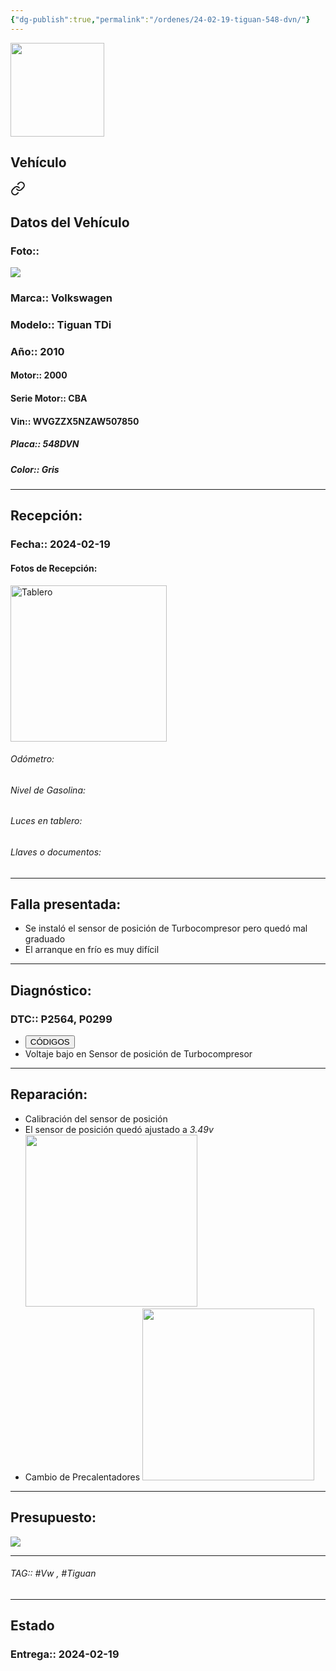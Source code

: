 ```yaml
---
{"dg-publish":true,"permalink":"/ordenes/24-02-19-tiguan-548-dvn/"}
---
```


<img src="https://lh3.googleusercontent.com/d/137fl3TIZ0-PU8b-Pt0bsjclwHub_u78G" width="150">

## Vehículo

<div class="transclusion internal-embed is-loaded"><a class="markdown-embed-link" href="/vehiculos/volkswagen/tiguan-t-di-548-dvn/#datos-del-vehiculo" aria-label="Open link"><svg xmlns="http://www.w3.org/2000/svg" width="24" height="24" viewBox="0 0 24 24" fill="none" stroke="currentColor" stroke-width="2" stroke-linecap="round" stroke-linejoin="round" class="svg-icon lucide-link"><path d="M10 13a5 5 0 0 0 7.54.54l3-3a5 5 0 0 0-7.07-7.07l-1.72 1.71"></path><path d="M14 11a5 5 0 0 0-7.54-.54l-3 3a5 5 0 0 0 7.07 7.07l1.71-1.71"></path></svg></a><div class="markdown-embed">



## Datos del Vehículo 
### Foto:: 
<img src="https://lh3.googleusercontent.com/d/1UmilOOZSMjZpKHwQ1O-N2PJ6teAvIT02">

### Marca:: Volkswagen 
### Modelo:: Tiguan TDi
### Año:: 2010
#### Motor:: 2000
#### Serie Motor:: CBA
#### Vin:: WVGZZX5NZAW507850
##### Placa:: 548DVN
##### Color:: Gris
---


</div></div>


## Recepción:
### Fecha:: 2024-02-19
#### Fotos de Recepción: 
<img src="https://lh3.googleusercontent.com/d/" width="250" Alt="Tablero">

###### Odómetro: 
###### Nivel de Gasolina: 
###### Luces en tablero: 
###### Llaves o documentos: 

---

## Falla presentada:
- Se instaló el sensor de posición de Turbocompresor pero quedó mal graduado 
- El arranque en frío es muy difícil 


---

## Diagnóstico:
### DTC:: P2564, P0299

- <a href="http"><button class="btn success">CÓDIGOS</button></a>
- Voltaje bajo en Sensor de posición de Turbocompresor 

---
## Reparación:
- Calibración del sensor de posición 
- El sensor de posición quedó ajustado a *3.49v*
	<img src="https://lh3.googleusercontent.com/d/14qrm-HPlL_KlQ8Vlskgn4VYb-f0mNaWy" width="275">
- Cambio de Precalentadores 
	<img src="https://lh3.googleusercontent.com/d/14seKzAQqiKc_R_l3gQ-PTwuWgBi7ezsn" width="275">

---

## Presupuesto:

<img src="https://lh3.googleusercontent.com/d/14uYfaWYYBn_uTDHr8CjrrNrSeVvbjaI7">

---

###### TAG:: #Vw , #Tiguan 

---

## Estado

### Entrega:: 2024-02-19


